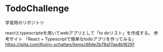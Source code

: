 # TodoChallenge
学習用のリポジトリ

reactとtypescripteを用いてwebアプリとして「to doリスト」を作成する。
参考サイト
「React + Typescriptで簡単なtodoアプリを作ってみる」
https://qiita.com/Kojiro-schatten/items/46de2b78a17ae4b18291


